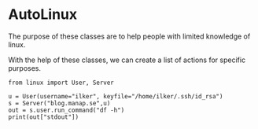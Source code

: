 # AutoLinux

The purpose of these classes are to help people with limited knowledge of linux.

With the help of these classes, we can create a list of actions for specific purposes.

    from linux import User, Server

    u = User(username="ilker", keyfile="/home/ilker/.ssh/id_rsa")
    s = Server("blog.manap.se",u)
    out = s.user.run_command("df -h")
    print(out["stdout"])



